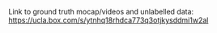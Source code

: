 Link to ground truth mocap/videos and unlabelled data:  https://ucla.box.com/s/ytnhq18rhdca773q3otjkysddmi1w2al